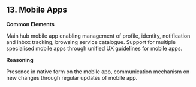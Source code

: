## 13. Mobile Apps

**Common Elements**

Main hub mobile app enabling management of profile, identity, notification and inbox tracking, browsing service catalogue. Support for multiple specialised mobile apps through unified UX guidelines for mobile apps.

**Reasoning**

Presence in native form on the mobile app, communication mechanism on new changes through
regular updates of mobile app.
